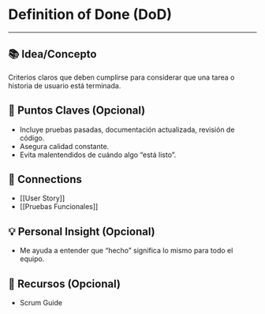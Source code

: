 # **Definition of Done (DoD)**

---

## 📚 Idea/Concepto

Criterios claros que deben cumplirse para considerar que una tarea o historia de usuario está terminada.

## 📌 Puntos Claves (Opcional)

- Incluye pruebas pasadas, documentación actualizada, revisión de código.
- Asegura calidad constante.
- Evita malentendidos de cuándo algo “está listo”.

## 🔗 Connections

- [[User Story]]
- [[Pruebas Funcionales]]

## 💡 Personal Insight (Opcional)

- Me ayuda a entender que “hecho” significa lo mismo para todo el equipo.

## 🧾 Recursos (Opcional)

- Scrum Guide
